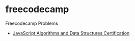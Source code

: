 # freecodecamp
Freecodecamp Problems

- [JavaScript Algorithms and Data Structures Certification](./javascript-algorithms-and-data-structures)
